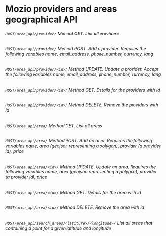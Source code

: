# Mozio providers and areas geographical API

###### ```HOST/area_api/provider/``` Method GET. List all providers
###### ```HOST/area_api/provider/``` Method POST. Add a provider. Requires the following variables name, email_address, phone_number, currency, lang
###### ```HOST/area_api/provider/<id>/``` Method UPDATE. Update a provider. Accept the following variables name, email_address, phone_number, currency, lang
###### ```HOST/area_api/provider/<id>/``` Method GET. Details for the providers with id <id>
###### ```HOST/area_api/provider/<id>/``` Method DELETE. Remove the providers with id <id>

###### ```HOST/area_api/area/``` Method GET. List all areas
###### ```HOST/area_api/area/``` Method POST. Add an area. Requires the following variables name, area (geojson representing a polygon), provider (a provider id), price
###### ```HOST/area_api/area/<id>/``` Method UPDATE. Update an area. Requires the following variables name, area (geojson representing a polygon), provider (a provider id), price
###### ```HOST/area_api/area/<id>/``` Method GET. Details for the area with id <id>
###### ```HOST/area_api/area/<id>/``` Method DELETE. Remove the area with id <id>

###### ```HOST/area_api/search_areas/<latiture>/<longitude>/``` List all areas that containing a point for a given latitude and longitude
